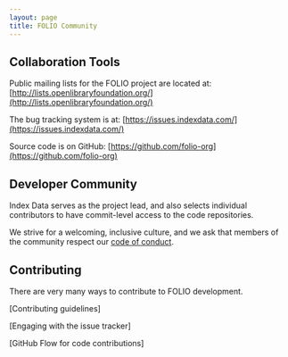 ```yaml
---
layout: page
title: FOLIO Community
---
```


## Collaboration Tools

Public mailing lists for the FOLIO project are located at:
[http://lists.openlibraryfoundation.org/](http://lists.openlibraryfoundation.org/)

The bug tracking system is at: [https://issues.indexdata.com/](https://issues.indexdata.com/)

Source code is on GitHub: [https://github.com/folio-org](https://github.com/folio-org)

## Developer Community

Index Data serves as the project lead, and also selects individual contributors
to have commit-level access to the code repositories.

We strive for a welcoming, inclusive culture, and we ask that members of the
community respect our <a href="">code of conduct</a>.

## Contributing

There are very many ways to contribute to FOLIO development.

[Contributing guidelines]

[Engaging with the issue tracker]

[GitHub Flow for code contributions]


